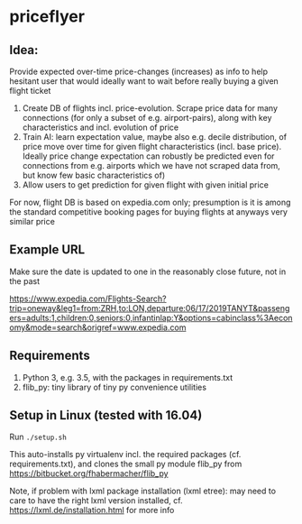 # priceflyer
## Idea:
Provide expected over-time price-changes (increases) as info to help hesitant user that would ideally want to wait before really buying a given flight ticket
1. Create DB of flights incl. price-evolution. Scrape price data for many connections (for only a subset of e.g. airport-pairs), along with key characteristics and incl. evolution of price
2. Train AI: learn expectation value, maybe also e.g. decile distribution, of price move over time for given flight characteristics (incl. base price). Ideally price change expectation can robustly be predicted even for connections from e.g. airports which we have not scraped data from, but know few basic characteristics of)
3. Allow users to get prediction for given flight with given initial price

For now, flight DB is based on expedia.com only; presumption is it is among the standard competitive booking pages for buying flights at anyways very similar price

## Example URL
Make sure the date is updated to one in the reasonably close future, not in the past

https://www.expedia.com/Flights-Search?trip=oneway&leg1=from:ZRH,to:LON,departure:06/17/2019TANYT&passengers=adults:1,children:0,seniors:0,infantinlap:Y&options=cabinclass%3Aeconomy&mode=search&origref=www.expedia.com

## Requirements
1. Python 3, e.g. 3.5, with the packages in requirements.txt
2. flib_py: tiny library of tiny py convenience utilities

## Setup in Linux (tested with 16.04)
Run `./setup.sh`

This auto-installs py virtualenv incl. the required packages (cf. requirements.txt), and clones the small py module flib_py from https://bitbucket.org/fhabermacher/flib_py


Note, if problem with lxml package installation (lxml etree): may need to care to have the right lxml version installed, cf. https://lxml.de/installation.html for more info

